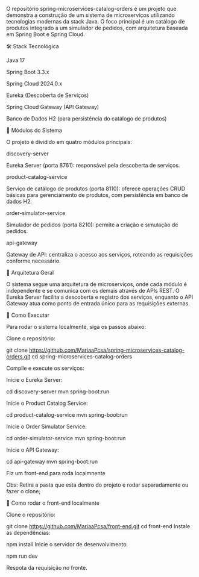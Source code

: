 O repositório spring-microservices-catalog-orders é um projeto que demonstra a construção de um sistema de microserviços utilizando tecnologias modernas da stack Java. O foco principal é um catálogo de produtos integrado a um simulador de pedidos, com arquitetura baseada em Spring Boot e Spring Cloud.

🛠️ Stack Tecnológica

Java 17

Spring Boot 3.3.x

Spring Cloud 2024.0.x

Eureka (Descoberta de Serviços)

Spring Cloud Gateway (API Gateway)

Banco de Dados H2 (para persistência do catálogo de produtos)

🧱 Módulos do Sistema

O projeto é dividido em quatro módulos principais:

discovery-server

Eureka Server (porta 8761): responsável pela descoberta de serviços.

product-catalog-service

Serviço de catálogo de produtos (porta 8110): oferece operações CRUD básicas para gerenciamento de produtos, com persistência em banco de dados H2.

order-simulator-service

Simulador de pedidos (porta 8210): permite a criação e simulação de pedidos.

api-gateway

Gateway de API: centraliza o acesso aos serviços, roteando as requisições conforme necessário.

📄 Arquitetura Geral

O sistema segue uma arquitetura de microserviços, onde cada módulo é independente e se comunica com os demais através de APIs REST. O Eureka Server facilita a descoberta e registro dos serviços, enquanto o API Gateway atua como ponto de entrada único para as requisições externas.

🚀 Como Executar

Para rodar o sistema localmente, siga os passos abaixo:

Clone o repositório:

git clone https://github.com/MariaaPcsa/spring-microservices-catalog-orders.git
cd spring-microservices-catalog-orders


Compile e execute os serviços:

Inicie o Eureka Server:

cd discovery-server
mvn spring-boot:run


Inicie o Product Catalog Service:

cd product-catalog-service
mvn spring-boot:run


Inicie o Order Simulator Service:

cd order-simulator-service
mvn spring-boot:run


Inicie o API Gateway:

cd api-gateway
mvn spring-boot:run

Fiz um front-end para roda localmnente 

Obs: Retira a pasta que esta dentro do projeto e rodar separadamente ou fazer o clone;

🔧 Como rodar o front-end localmente

Clone o repositório:

git clone https://github.com/MariaaPcsa/front-end.git
cd front-end
Instale as dependências:

npm install
Inicie o servidor de desenvolvimento:

npm run dev


Respota da requisição no fronte. 

